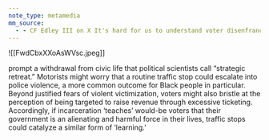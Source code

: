 ```yaml
---
note_type: metamedia
mm_source:
  - - CF Edley III on X It's hard for us to understand voter disenfranchisement outside of numbers barred from the polls. Even then. A 1.8_ decrease in participation by folks who experience interactions with law enforcement — NOT EVEN ARRESTS!! .md
---
```


![[FwdCbxXXoAsWVsc.jpeg]]

prompt a withdrawal from civic life that
political scientists call “strategic retreat.”
Motorists might worry that a routine traffic
stop could escalate into police violence, a
more common outcome for Black people in
particular. Beyond justified fears of violent
victimization, voters might also bristle at
the perception of being targeted to raise
revenue through excessive ticketing.
Accordingly, if incarceration ‘teaches’
would-be voters that their government is an
alienating and harmful force in their lives,
traffic stops could catalyze a similar form of
‘learning.’


